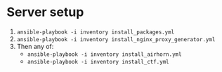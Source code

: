 
# Server setup

1. `ansible-playbook -i inventory install_packages.yml`
2. `ansible-playbook -i inventory install_nginx_proxy_generator.yml`
3. Then any of: 
    - `ansible-playbook -i inventory install_airhorn.yml`
    - `ansible-playbook -i inventory install_ctf.yml`


